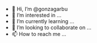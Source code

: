 - 👋 Hi, I’m @gonzagarbu
- 👀 I’m interested in ...
- 🌱 I’m currently learning ...
- 💞️ I’m looking to collaborate on ...
- 📫 How to reach me ...

<!---
gonzagarbu/gonzagarbu is a ✨ special ✨ repository because its `README.md` (this file) appears on your GitHub profile.
You can click the Preview link to take a look at your changes.
--->
